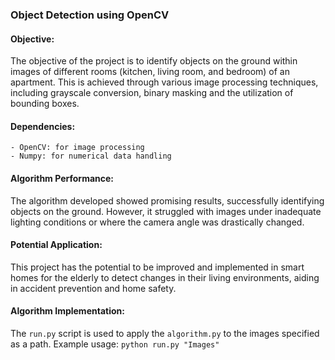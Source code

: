### Object Detection using OpenCV

#### Objective:
The objective of the project is to identify objects on the ground within images of different rooms (kitchen, living room, and bedroom) of an apartment. This is achieved through various image processing techniques, including grayscale conversion, binary masking and the utilization of bounding boxes.

#### Dependencies:
    - OpenCV: for image processing
    - Numpy: for numerical data handling

#### Algorithm Performance:
The algorithm developed showed promising results, successfully identifying objects on the ground. However, it struggled with images under inadequate lighting conditions or where the camera angle was drastically changed.

#### Potential Application:
This project has the potential to be improved and implemented in smart homes for the elderly to detect changes in their living environments, aiding in accident prevention and home safety.

#### Algorithm Implementation:
The `run.py` script is used to apply the `algorithm.py` to the images specified as a path. 
Example usage: `python run.py "Images"`
